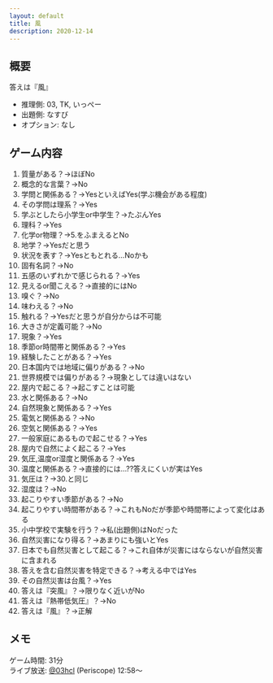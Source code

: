 ```yaml
---
layout: default
title: 風
description: 2020-12-14
---
```


## 概要

答えは『風』

- 推理側: 03, TK, いっぺー
- 出題側: なすび
- オプション: なし

## ゲーム内容

1. 質量がある？→ほぼNo
2. 概念的な言葉？→No
3. 学問と関係ある？→YesといえばYes(学ぶ機会がある程度)
4. その学問は理系？→Yes
5. 学ぶとしたら小学生or中学生？→たぶんYes
6. 理科？→Yes
7. 化学or物理？→5.をふまえるとNo
8. 地学？→Yesだと思う
9. 状況を表す？→Yesともとれる…Noかも
10. 固有名詞？→No
11. 五感のいずれかで感じられる？→Yes
12. 見えるor聞こえる？→直接的にはNo
13. 嗅ぐ？→No
14. 味わえる？→No
15. 触れる？→Yesだと思うが自分からは不可能
16. 大きさが定義可能？→No
17. 現象？→Yes
18. 季節or時間帯と関係ある？→Yes
19. 経験したことがある？→Yes
20. 日本国内では地域に偏りがある？→No
21. 世界規模では偏りがある？→現象としては違いはない
22. 屋内で起こる？→起こすことは可能
23. 水と関係ある？→No
24. 自然現象と関係ある？→Yes
25. 電気と関係ある？→No
26. 空気と関係ある？→Yes
27. 一般家庭にあるもので起こせる？→Yes
28. 屋内で自然によく起こる？→Yes
29. 気圧,温度or湿度と関係ある？→Yes
30. 温度と関係ある？→直接的には…??答えにくいが実はYes
31. 気圧は？→30.と同じ
32. 湿度は？→No
33. 起こりやすい季節がある？→No
34. 起こりやすい時間帯がある？→これもNoだが季節や時間帯によって変化はある
35. 小中学校で実験を行う？→私(出題側)はNoだった
36. 自然災害になり得る？→あまりにも強いとYes
37. 日本でも自然災害として起こる？→これ自体が災害にはならないが自然災害に含まれる
38. 答えを含む自然災害を特定できる？→考える中ではYes
39. その自然災害は台風？→Yes
40. 答えは『突風』？→限りなく近いがNo
41. 答えは『熱帯低気圧』？→No
42. 答えは『風』？→正解

## メモ

ゲーム時間: 31分  
ライブ放送: [@03hcl](https://www.periscope.tv/03hcl/1nAKELjMmVkxL?t=12m58s) (Periscope) 12:58～
